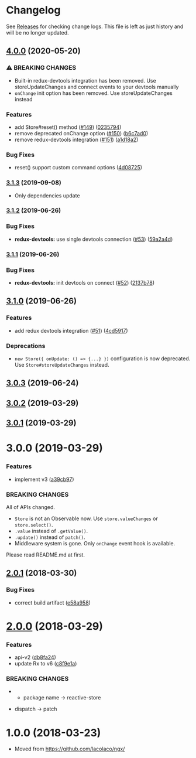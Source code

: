 # Changelog

See [Releases](https://github.com/lacolaco/reactive-store/releases) for checking change logs. This file is left as just history and will be no longer updated.

## [4.0.0](https://github.com/lacolaco/reactive-store/compare/v3.1.3...v4.0.0) (2020-05-20)


### ⚠ BREAKING CHANGES

* Built-in redux-devtools integration has been removed. Use storeUpdateChanges and connect events to your devtools manually
* `onChange` init option has been removed. Use storeUpdateChanges instead

### Features

* add Store#reset() method ([#149](https://github.com/lacolaco/reactive-store/issues/149)) ([0235794](https://github.com/lacolaco/reactive-store/commit/02357946b8980219a46465a70b4d7b99553be7f9))
* remove deprecated onChange option ([#150](https://github.com/lacolaco/reactive-store/issues/150)) ([b6c7ad0](https://github.com/lacolaco/reactive-store/commit/b6c7ad01b7ded8b46080c3a89414b7a3174dd356))
* remove redux-devtools integration ([#151](https://github.com/lacolaco/reactive-store/issues/151)) ([a1d18a2](https://github.com/lacolaco/reactive-store/commit/a1d18a21879628ee3cac840d2f955bbb31a4b029))


### Bug Fixes

* reset() support custom command options ([4d08725](https://github.com/lacolaco/reactive-store/commit/4d087254a6e6872fd00ad60f9d716a2b830720da))

### [3.1.3](https://github.com/lacolaco/reactive-store/compare/v3.1.2...v3.1.3) (2019-09-08)

* Only dependencies update

### [3.1.2](https://github.com/lacolaco/reactive-store/compare/v3.1.1...v3.1.2) (2019-06-26)


### Bug Fixes

* **redux-devtools:** use single devtools connection ([#53](https://github.com/lacolaco/reactive-store/issues/53)) ([59a2a4d](https://github.com/lacolaco/reactive-store/commit/59a2a4d))



### [3.1.1](https://github.com/lacolaco/reactive-store/compare/v3.1.0...v3.1.1) (2019-06-26)


### Bug Fixes

* **redux-devtools:** init devtools on connect ([#52](https://github.com/lacolaco/reactive-store/issues/52)) ([2137b78](https://github.com/lacolaco/reactive-store/commit/2137b78))



## [3.1.0](https://github.com/lacolaco/reactive-store/compare/v3.0.3...v3.1.0) (2019-06-26)


### Features

* add redux devtools integration ([#51](https://github.com/lacolaco/reactive-store/issues/51)) ([4cd5917](https://github.com/lacolaco/reactive-store/commit/4cd5917))


### Deprecations

* `new Store({ onUpdate: () => {...} })` configuration is now deprecated. Use `Store#storeUpdateChanges` instead. 


## [3.0.3](https://github.com/lacolaco/reactive-store/compare/v3.0.2...v3.0.3) (2019-06-24)

## [3.0.2](https://github.com/lacolaco/reactive-store/compare/v3.0.1...v3.0.2) (2019-03-29)



<a name="3.0.1"></a>
## [3.0.1](https://github.com/lacolaco/reactive-store/compare/v3.0.0...v3.0.1) (2019-03-29)



<a name="3.0.0"></a>
# 3.0.0 (2019-03-29)


### Features

* implement v3 ([a39cb97](https://github.com/lacolaco/reactive-store/commit/a39cb97))


### BREAKING CHANGES

All of APIs changed. 

- `Store` is not an Observable now. Use `store.valueChanges` or `store.select()`.
- `.value` instead of `.getValue()`.
- `.update()` instead of `patch()`.
- Middleware system is gone. Only `onChange` event hook is available.

Please read README.md at first.
 

<a name="2.0.1"></a>
## [2.0.1](https://github.com/lacolaco/reactive-store/compare/v2.0.0...v2.0.1) (2018-03-30)


### Bug Fixes

* correct build artifact ([e58a958](https://github.com/lacolaco/reactive-store/commit/e58a958))



<a name="2.0.0"></a>
# [2.0.0](https://github.com/lacolaco/reactive-store/compare/v1.0.0...v2.0.0) (2018-03-29)


### Features

* api-v2 ([db8fa24](https://github.com/lacolaco/reactive-store/commit/db8fa24))
* update Rx to v6 ([c8f9e1a](https://github.com/lacolaco/reactive-store/commit/c8f9e1a))


### BREAKING CHANGES

* - package name -> reactive-store
- dispatch -> patch



<a name="1.0.0"></a>

# 1.0.0 (2018-03-23)

* Moved from https://github.com/lacolaco/ngx/
